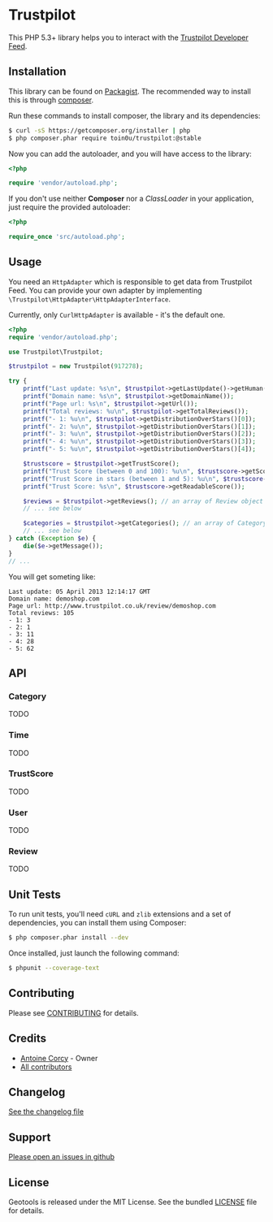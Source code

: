 Trustpilot
==========

This PHP 5.3+ library helps you to interact with the [Trustpilot Developer Feed](http://trustpilot.github.com/).


Installation
------------

This library can be found on [Packagist](https://packagist.org/packages/toin0u/trustpilot).
The recommended way to install this is through [composer](http://getcomposer.org).

Run these commands to install composer, the library and its dependencies:

```bash
$ curl -sS https://getcomposer.org/installer | php
$ php composer.phar require toin0u/trustpilot:@stable
```

Now you can add the autoloader, and you will have access to the library:

```php
<?php

require 'vendor/autoload.php';
```

If you don't use neither **Composer** nor a _ClassLoader_ in your application, just require the provided autoloader:

```php
<?php

require_once 'src/autoload.php';
```

Usage
-----

You need an `HttpAdapter` which is responsible to get data from Trustpilot Feed.
You can provide your own adapter by implementing `\Trustpilot\HttpAdapter\HttpAdapterInterface`.

Currently, only `CurlHttpAdapter` is available - it's the default one.

```php
<?php
require 'vendor/autoload.php';

use Trustpilot\Trustpilot;

$trustpilot = new Trustpilot(917278);

try {
    printf("Last update: %s\n", $trustpilot->getLastUpdate()->getHuman());
    printf("Domain name: %s\n", $trustpilot->getDomainName());
    printf("Page url: %s\n", $trustpilot->getUrl());
    printf("Total reviews: %u\n", $trustpilot->getTotalReviews());
    printf("- 1: %u\n", $trustpilot->getDistributionOverStars()[0]);
    printf("- 2: %u\n", $trustpilot->getDistributionOverStars()[1]);
    printf("- 3: %u\n", $trustpilot->getDistributionOverStars()[2]);
    printf("- 4: %u\n", $trustpilot->getDistributionOverStars()[3]);
    printf("- 5: %u\n", $trustpilot->getDistributionOverStars()[4]);

    $trustscore = $trustpilot->getTrustScore();
    printf("Trust Score (between 0 and 100): %u\n", $trustscore->getScore());
    printf("Trust Score in stars (between 1 and 5): %u\n", $trustscore->getStars());
    printf("Trust Score: %s\n", $trustscore->getReadableScore());

    $reviews = $trustpilot->getReviews(); // an array of Review object
    // ... see below

    $categories = $trustpilot->getCategories(); // an array of Category object
    // ... see below
} catch (Exception $e) {
    die($e->getMessage());
}
// ...
```

You will get someting like:

```
Last update: 05 April 2013 12:14:17 GMT
Domain name: demoshop.com
Page url: http://www.trustpilot.co.uk/review/demoshop.com
Total reviews: 105
- 1: 3
- 2: 1
- 3: 11
- 4: 28
- 5: 62
```


API
---

### Category ###

TODO

### Time ###

TODO

### TrustScore ###

TODO

### User ###

TODO

### Review ###

TODO


Unit Tests
----------

To run unit tests, you'll need `cURL` and `zlib` extensions and a set of dependencies,
you can install them using Composer:

```bash
$ php composer.phar install --dev
```

Once installed, just launch the following command:

```bash
$ phpunit --coverage-text
```


Contributing
------------

Please see [CONTRIBUTING](https://github.com/toin0u/Trustpilot/blob/master/CONTRIBUTING.md) for details.


Credits
-------

* [Antoine Corcy](https://twitter.com/toin0u) - Owner
* [All contributors](https://github.com/toin0u/Trustpilot/contributors)


Changelog
---------

[See the changelog file](https://github.com/toin0u/Trustpilot/blob/master/CHANGELOG.md)


Support
-------

[Please open an issues in github](https://github.com/toin0u/Trustpilot/issues)


License
-------

Geotools is released under the MIT License. See the bundled
[LICENSE](https://github.com/toin0u/Trustpilot/blob/master/LICENSE) file for details.
